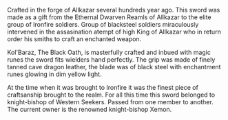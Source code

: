 Crafted in the forge of Allkazar several hundreds year ago. This sword
was made as a gift from the Ethernal Dwarven Reamls of Allkazar to the
elite group of Ironfire soldiers. Group of blacksteel soldiers
miraculously intervened in the assasination atempt of high King of Allkazar
who in return order his smiths to craft an enchanted weapon.

Kol'Baraz, The Black Oath, is masterfully crafted and inbued with magic runes the sword fits
wielders hand perfectly. The grip was made of finely tanned cave dragon
leather, the blade was of black steel with enchantment runes glowing in dim
yellow light.

At the time when it was brought to Ironfire it was the finest piece
of craftsanship brought to the realm. For all this time this sword
belonged to knight-bishop of Western Seekers. Passed from one member
to another. The current owner is the renowned knight-bishop Xemon.
